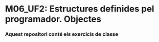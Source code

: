 # M06_UF2: Estructures definides pel programador. Objectes
### Aquest repositori conté els exercicis de classe
